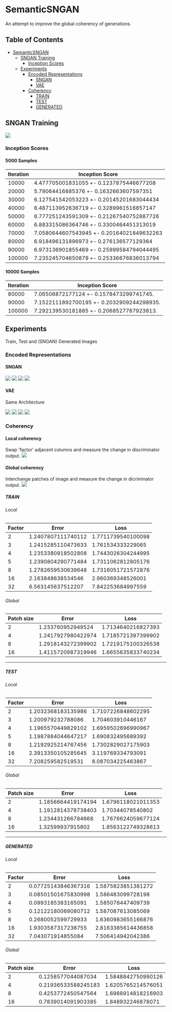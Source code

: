 # SemanticSNGAN
An attempt to improve the global coherency of generations.

## Table of Contents
- [SemanticSNGAN](#semanticsngan)
  * [SNGAN Training](#sngan-training)
    + [Inception Scores](#inception-scores)
  * [Experiments](#experiments)
    + [Encoded Representations](#encoded-representations)
      - [SNGAN](#sngan)
      - [VAE](#vae)
    + [Coherency](#coherency)
        * [TRAIN](#train)
        * [TEST](#test)
        * [GENERATED](#generated)

## SNGAN Training

<img src=https://github.com/sudeepkatakol/SemanticSNGAN/blob/master/tf-SNDCGAN-master/Training%20Images/100000.png />

### Inception Scores

#### 5000 Samples
|Iteration| Inception Score|
|------|-----|
10000| 4.477705001831055 	  +- 0.1237875446677208|
20000| 5.79064416885376 	  +- 0.1632663607597351|
30000|  6.127541542053223   +- 0.20145201683044434|
40000 |  6.487113952636719 	+- 0.3289961516857147|
50000 | 6.777251243591309 	+- 0.21267540752887726|
60000 | 6.883315086364746 	+- 0.3300464451313019|
70000 | 7.0580644607543945  +- 0.20164021849632263|
80000 | 6.918496131896973 	+- 0.276136577129364|
90000 | 6.973136901855469 	+- 0.25999584794044495|
100000| 7.235245704650879 	+- 0.25336676836013794|

#### 10000 Samples
|Iteration| Inception Score|
|------|-----|
80000 | 7.06506872177124  +- 0.1578473299741745.
90000 | 7.1522111892700195 +- 0.2032909244298935.
100000 | 7.292139530181885 +- 0.2068527787923813.


## Experiments
Train, Test and (SNGAN) Generated Images 

### Encoded Representations

#### SNGAN
<img src=https://github.com/sudeepkatakol/SemanticSNGAN/blob/master/desktop_plots/SNGAN_Combined_tsne.png />
<img src=https://github.com/sudeepkatakol/SemanticSNGAN/blob/master/desktop_plots/SNGAN_train_tsne.png />
<img src=https://github.com/sudeepkatakol/SemanticSNGAN/blob/master/desktop_plots/SNGAN_test_tsne.png />
<img src=https://github.com/sudeepkatakol/SemanticSNGAN/blob/master/desktop_plots/SNGAN_generated_tsne.png />

#### VAE
Same Architecture

<img src=https://github.com/sudeepkatakol/SemanticSNGAN/blob/master/desktop_plots/VAE_Combined_tsne.png />
<img src=https://github.com/sudeepkatakol/SemanticSNGAN/blob/master/desktop_plots/VAE_train_tsne.png />
<img src=https://github.com/sudeepkatakol/SemanticSNGAN/blob/master/desktop_plots/VAE_test_tsne.png />
<img src=https://github.com/sudeepkatakol/SemanticSNGAN/blob/master/desktop_plots/VAE_generated_tsne.png />


### Coherency
#### Local coherency
Swap 'factor' adjacent columns and measure the change in discriminator output.
<img src=https://github.com/sudeepkatakol/SemanticSNGAN/blob/master/plots/Local%20behavior.png/>

#### Global coherency
Interchange patches of image and measure the change in dicriminator output.
<img src=https://github.com/sudeepkatakol/SemanticSNGAN/blob/master/plots/Global%20behavior.png/>

##### TRAIN
###### Local
|Factor|Error| Loss|
|------|-----|-----|
2| 1.2407807111740112 | 1.7711739540100098
3| 1.2415285110473633 | 1.761534333229065
4| 1.2353380918502808 | 1.7443026304244995
5| 1.2390804290771484 | 1.7311062812805176
8| 1.2782659530639648 | 1.7316051721572876
16| 2.163848638534546 | 2.960369348526001
32| 6.563145637512207 | 7.842253684997559


###### Global
|Patch size|Error| Loss|
|------|-----|-----|
2| 1.233760952949524 |1.7134640216827393
4| 1.2417927980422974 |1.7185721397399902
8| 1.2918143272399902 |1.7219175100326538
16| 1.4115720987319946 |1.6655635833740234

------------------------------
##### TEST

###### Local
|Factor|Error| Loss|
|------|-----|-----|
2| 1.2032368183135986| 1.7107226848602295
3| 1.200979232788086 | 1.704603910446167
4| 1.1965570449829102 | 1.6959502696990967
5| 1.1987884044647217 | 1.690832495689392
8| 1.2192925214767456 | 1.7302829027175903
16| 2.3913350105285645 | 3.119769334793091
32| 7.208259582519531 | 8.087034225463867

###### Global
|Patch size|Error| Loss|
|------|-----|-----|
2| 1.1856664419174194| 1.6796118021011353
4| 1.1912814378738403| 1.70344078540802
8| 1.234431266784668| 1.7676624059677124
16| 1.32599937915802| 1.8563122749328613

---------------------------------
##### GENERATED

###### Local
|Factor|Error| Loss|
|------|-----|-----|
2| 0.07725143846367316| 1.5875823851381272
3| 0.08501501675830998| 1.586483099728198
4| 0.0993185383165091 |1.585078447409739
5| 0.12122180069080712 |1.587087613085069
8| 0.2680052599729933 |1.6360983655166876
16| 1.9303587317238755| 2.8163385614436858
32| 7.043071914855084 |7.506414942042386

###### Global
|Patch size|Error| Loss|
|------|-----|-----|
2| 0.1258577044087034| 1.5848842750990126
4| 0.21936533588245183| 1.6205765214576051
8| 0.4253772450547564 |1.6988914818216903
16| 0.7839014091903385 |1.848932246878071
